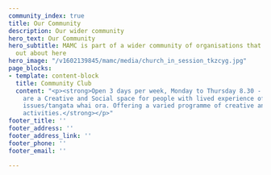 ```yaml
---
community_index: true
title: Our Community
description: Our wider community
hero_text: Our Community
hero_subtitle: MAMC is part of a wider community of organisations that you can find
  out about here
hero_image: "/v1602139845/mamc/media/church_in_session_tkzcyg.jpg"
page_blocks:
- template: content-block
  title: Community Club
  content: "<p><strong>Open 3 days per week, Monday to Thursday 8.30 - 3.00</strong></p><p><strong>We
    are a Creative and Social space for people with lived experience of mental health
    issues/tangata whai ora. Offering a varied programme of creative and wellbeing
    activities.</strong></p>"
footer_title: ''
footer_address: ''
footer_address_link: ''
footer_phone: ''
footer_email: ''

---
```

